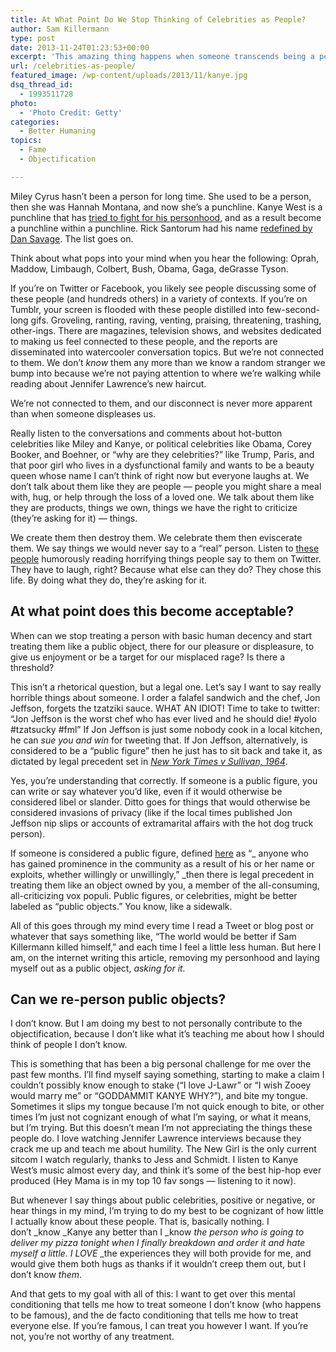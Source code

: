 ```yaml
---
title: At What Point Do We Stop Thinking of Celebrities as People?
author: Sam Killermann
type: post
date: 2013-11-24T01:23:53+00:00
excerpt: 'This amazing thing happens when someone transcends being a person and becomes something greater: we treat them like objects.'
url: /celebrities-as-people/
featured_image: /wp-content/uploads/2013/11/kanye.jpg
dsq_thread_id:
  - 1993511728
photo:
  - 'Photo Credit: Getty'
categories:
  - Better Humaning
topics:
  - Fame
  - Objectification

---
```

Miley Cyrus hasn&#8217;t been a person for long time. She used to be a person, then she was Hannah Montana, and now she&#8217;s a punchline. Kanye West is a punchline that has <a title="Kanye on Kimmel" href="http://www.youtube.com/watch?v=pGAqqjXPQP8" target="_blank">tried to fight for his personhood</a>, and as a result become a punchline within a punchline. Rick Santorum had his name <a href="http://santorum.com" target="_blank">redefined by Dan Savage</a>. The list goes on.

Think about what pops into your mind when you hear the following: Oprah, Maddow, Limbaugh, Colbert, Bush, Obama, Gaga, deGrasse Tyson.

If you&#8217;re on Twitter or Facebook, you likely see people discussing some of these people (and hundreds others) in a variety of contexts. If you&#8217;re on Tumblr, your screen is flooded with these people distilled into few-second-long gifs. Groveling, ranting, raving, venting, praising, threatening, trashing, other-ings. There are magazines, television shows, and websites dedicated to making us feel connected to these people, and the reports are disseminated into watercooler conversation topics. But we&#8217;re not connected to them. We don&#8217;t _know_ them any more than we know a random stranger we bump into because we&#8217;re not paying attention to where we&#8217;re walking while reading about Jennifer Lawrence&#8217;s new haircut.

We&#8217;re not connected to them, and our disconnect is never more apparent than when someone displeases us.

Really listen to the conversations and comments about hot-button celebrities like Miley and Kanye, or political celebrities like Obama, Corey Booker, and Boehner, or &#8220;why are they celebrities?&#8221; like Trump, Paris, and that poor girl who lives in a dysfunctional family and wants to be a beauty queen whose name I can&#8217;t think of right now but everyone laughs at. We don&#8217;t talk about them like they are people &#8212; people you might share a meal with, hug, or help through the loss of a loved one. We talk about them like they are products, things we own, things we have the right to criticize (they&#8217;re asking for it) &#8212; things.

We create them then destroy them. We celebrate them then eviscerate them. We say things we would never say to a &#8220;real&#8221; person. Listen to <a href="http://www.youtube.com/watch?v=RRBoPveyETc" target="_blank">these people</a> humorously reading horrifying things people say to them on Twitter. They have to laugh, right? Because what else can they do? They chose this life. By doing what they do, they&#8217;re asking for it.

## At what point does this become acceptable?

When can we stop treating a person with basic human decency and start treating them like a public object, there for our pleasure or displeasure, to give us enjoyment or be a target for our misplaced rage? Is there a threshold?

This isn&#8217;t a rhetorical question, but a legal one. Let&#8217;s say I want to say really horrible things about someone. I order a falafel sandwich and the chef, Jon Jeffson, forgets the tzatziki sauce. WHAT AN IDIOT! Time to take to twitter: &#8220;Jon Jeffson is the worst chef who has ever lived and he should die! #yolo #tzatsucky #fml&#8221; If Jon Jeffson is just some nobody cook in a local kitchen, he can _sue you and win_ for tweeting that. If Jon Jeffson, alternatively, is considered to be a &#8220;public figure&#8221; then he just has to sit back and take it, as dictated by legal precedent set in <a title="Supreme Court Opinion" href="http://scholar.google.com/scholar_case?case=10183527771703896207&hl=en&as_sdt=6&as_vis=1&oi=scholarr" target="_blank"><em>New York Times v Sullivan, 1964</em></a>.

Yes, you&#8217;re understanding that correctly. If someone is a public figure, you can write or say whatever you&#8217;d like, even if it would otherwise be considered libel or slander. Ditto goes for things that would otherwise be considered invasions of privacy (like if the local times published Jon Jeffson nip slips or accounts of extramarital affairs with the hot dog truck person).

If someone is considered a public figure, defined <a href="http://legal-dictionary.thefreedictionary.com/Public+Figure" target="_blank">here</a> as &#8220;_ anyone who has gained prominence in the community as a result of his or her name or exploits, whether willingly or unwillingly,&#8221; _then there is legal precedent in treating them like an object owned by you, a member of the all-consuming, all-criticizing vox populi. Public figures, or celebrities, might be better labeled as &#8220;public objects.&#8221; You know, like a sidewalk.

All of this goes through my mind every time I read a Tweet or blog post or whatever that says something like, &#8220;The world would be better if Sam Killermann killed himself,&#8221; and each time I feel a little less human. But here I am, on the internet writing this article, removing my personhood and laying myself out as a public object, _asking for it._

## Can we re-person public objects?

I don&#8217;t know. But I am doing my best to not personally contribute to the objectification, because I don&#8217;t like what it&#8217;s teaching me about how I should think of people I don&#8217;t know.

This is something that has been a big personal challenge for me over the past few months. I&#8217;ll find myself saying something, starting to make a claim I couldn&#8217;t possibly know enough to stake (&#8220;I love J-Lawr&#8221; or &#8220;I wish Zooey would marry me&#8221; or &#8220;GODDAMMIT KANYE WHY?&#8221;), and bite my tongue. Sometimes it slips my tongue because I&#8217;m not quick enough to bite, or other times I&#8217;m just not cognizant enough of what I&#8217;m saying, or what it means, but I&#8217;m trying. But this doesn&#8217;t mean I&#8217;m not appreciating the things these people do. I love watching Jennifer Lawrence interviews because they crack me up and teach me about humility. The New Girl is the only current sitcom I watch regularly, thanks to Jess and Schmidt. I listen to Kanye West&#8217;s music almost every day, and think it&#8217;s some of the best hip-hop ever produced (Hey Mama is in my top 10 fav songs &#8212; listening to it now).

But whenever I say things about public celebrities, positive or negative, or hear things in my mind, I&#8217;m trying to do my best to be cognizant of how little I actually know about these people. That is, basically nothing. I don&#8217;t _know _Kanye any better than I _know _the person who is going to deliver my pizza tonight when I finally breakdown and order it and hate myself a little. I LOVE_ _the experiences they will both provide for me, and would give them both hugs as thanks if it wouldn&#8217;t creep them out, but I don&#8217;t know _them_.

And that gets to my goal with all of this: I want to get over this mental conditioning that tells me how to treat someone I don&#8217;t know (who happens to be famous), and the de facto conditioning that tells me how to treat everyone else. If you&#8217;re famous, I can treat you however I want. If you&#8217;re not, you&#8217;re not worthy of any treatment.